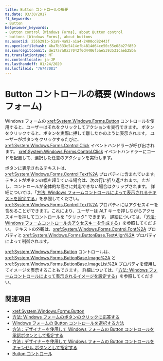 ```yaml
---
title: Button コントロールの概要
ms.date: 03/30/2017
f1_keywords:
- Button
helpviewer_keywords:
- Button control [Windows Forms], about Button control
- buttons [Windows Forms], about buttons
ms.assetid: 255b291b-51a9-4a92-a1a4-2400cd82443f
ms.openlocfilehash: 4ba7b333e5414efb4814d64ce50c55e08b27f859
ms.sourcegitcommit: de17a7a0a37042f0d4406f5ae5393531caeb25ba
ms.translationtype: MT
ms.contentlocale: ja-JP
ms.lasthandoff: 01/24/2020
ms.locfileid: "76747081"
---
```

# <a name="button-control-overview-windows-forms"></a>Button コントロールの概要 (Windows フォーム)
Windows フォームの <xref:System.Windows.Forms.Button> コントロールを使用すると、ユーザーはそれをクリックしてアクションを実行できます。 ボタンをクリックすると、ボタンを実際に押して離したかのように表示されます。 ユーザーがボタンをクリックするたびに、<xref:System.Windows.Forms.Control.Click> イベントハンドラーが呼び出されます。 <xref:System.Windows.Forms.Control.Click> イベントハンドラーにコードを配置して、選択した任意のアクションを実行します。  
  
 ボタンに表示されるテキストは、<xref:System.Windows.Forms.Control.Text%2A> プロパティに含まれています。 テキストがボタンの幅を超えている場合は、次の行に折り返されます。 ただし、コントロールが全体的な高さに対応できない場合はクリップされます。 詳細については、「[方法: Windows フォームコントロールによって表示されるテキストを設定する](how-to-set-the-text-displayed-by-a-windows-forms-control.md)」を参照してください。 <xref:System.Windows.Forms.Control.Text%2A> プロパティにはアクセスキーを含めることができます。これにより、ユーザーは ALT キーを押しながらアクセスキーを押してコントロールを "クリック" できます。 詳細については、「[方法: Windows フォームコントロールのアクセスキーを作成する](how-to-create-access-keys-for-windows-forms-controls.md)」を参照してください。 テキストの外観は、<xref:System.Windows.Forms.Control.Font%2A> プロパティと <xref:System.Windows.Forms.ButtonBase.TextAlign%2A> プロパティによって制御されます。  
  
 <xref:System.Windows.Forms.Button> コントロールは、<xref:System.Windows.Forms.ButtonBase.Image%2A> と <xref:System.Windows.Forms.ButtonBase.ImageList%2A> プロパティを使用してイメージを表示することもできます。 詳細については、「[方法: Windows フォームコントロールによって表示されるイメージを設定する](how-to-set-the-image-displayed-by-a-windows-forms-control.md)」を参照してください。  
  
## <a name="see-also"></a>関連項目

- <xref:System.Windows.Forms.Button>
- [方法: Windows フォームのボタンのクリックに応答する](how-to-respond-to-windows-forms-button-clicks.md)
- [Windows フォームの Button コントロールを選択する方法](ways-to-select-a-windows-forms-button-control.md)
- [方法 : デザイナーを使用して Windows フォームの Button コントロールを承認ボタンとして指定する](designate-a-wf-button-as-the-accept-button-using-the-designer.md)
- [方法 : デザイナーを使用して Windows フォームの Button コントロールをキャンセル ボタンとして指定する](designate-a-wf-button-as-the-cancel-button-using-the-designer.md)
- [Button コントロール](button-control-windows-forms.md)
